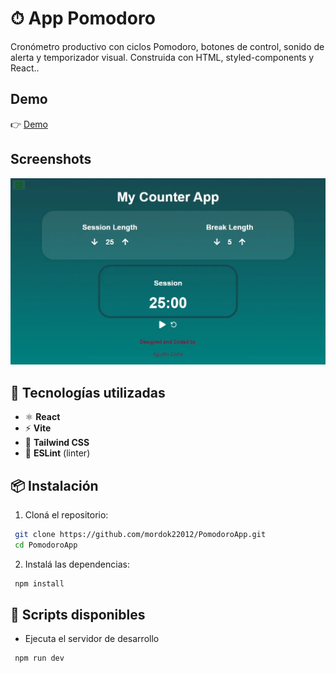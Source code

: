 
# ⏱ App Pomodoro

Cronómetro productivo con ciclos Pomodoro, botones de control, sonido de alerta y temporizador visual. Construida con HTML, styled-components y React..



## Demo

👉 [Demo](https://pomodoroapp25-o-clock.netlify.app/)




## Screenshots

![Pomodoro](./src/assets/pomodoro.webp)


## 🚀 Tecnologías utilizadas

- ⚛️ **React**
- ⚡ **Vite**
- 💨 **Tailwind CSS**
- 🧹 **ESLint** (linter)


## 📦 Instalación


1. Cloná el repositorio:

```bash
 git clone https://github.com/mordok22012/PomodoroApp.git
 cd PomodoroApp 
```
2. Instalá las dependencias:

```bash
 npm install
```
## 🔧 Scripts disponibles

- Ejecuta el servidor de desarrollo
```bash
 npm run dev
```


